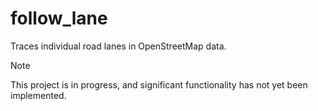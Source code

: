 # follow_lane
Traces individual road lanes in OpenStreetMap data.

> [!NOTE]
> This project is in progress, and significant functionality has not yet been implemented.